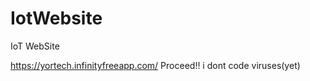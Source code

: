 # IotWebsite
IoT WebSite 

https://yortech.infinityfreeapp.com/ 
Proceed!! i dont code viruses(yet)
